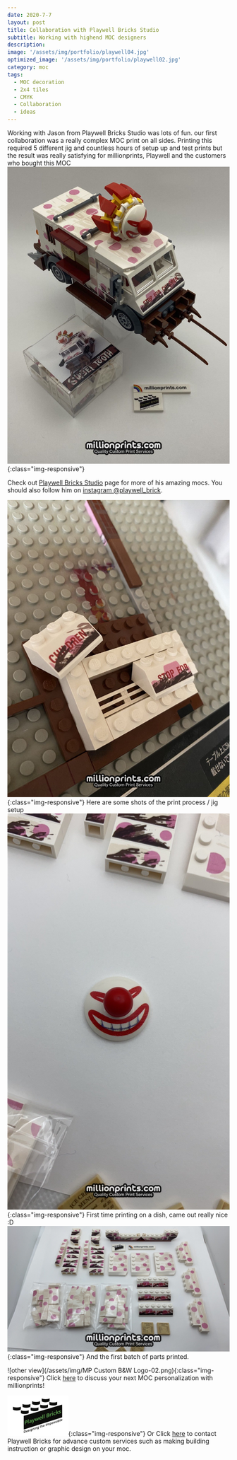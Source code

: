 ```yaml
---
date: 2020-7-7
layout: post
title: Collaboration with Playwell Bricks Studio
subtitle: Working with highend MOC designers   
description: 
image: '/assets/img/portfolio/playwell04.jpg'
optimized_image: '/assets/img/portfolio/playwell02.jpg'
category: moc
tags:
  - MOC decoration
  - 2x4 tiles
  - CMYK
  - Collaboration
  - ideas
---
```


Working with Jason from Playwell Bricks Studio was lots of fun. our first collaboration was a really complex MOC print on all sides. Printing this required 5 different jig and countless hours of setup up and test prints but the result was really satisfying for millionprints, Playwell and the customers who bought this MOC 
![other view](/assets/img/portfolio/playwell03.jpg){:class="img-responsive"}

Check out [Playwell Bricks Studio](https://playwell-bricks.com/projects/) page for more of his amazing mocs.
You should also follow him on [instagram @playwell_brick](https://www.instagram.com/p/CGsS08vpU02/).


![other view](/assets/img/portfolio/playwell01.jpg){:class="img-responsive"}
Here are some shots of the print process / jig setup
![other view](/assets/img/portfolio/playwell08.jpg){:class="img-responsive"}
First time printing on a dish, came out really nice :D 
![other view](/assets/img/portfolio/playwell07.jpg){:class="img-responsive"}
And the first batch of parts printed.
 
![other view](/assets/img/MP Custom B&W Logo-02.png){:class="img-responsive"}
Click [here](https://millionprints.com/contact/) to discuss your next MOC personalization with millionprints!

![other view](/assets/img/Tiger_131-03.png){:class="img-responsive"}
Or Click [here](https://playwell-bricks.com/custom-services/) to contact Playwell Bricks for advance custom services such as making building instruction or graphic design on your moc.
